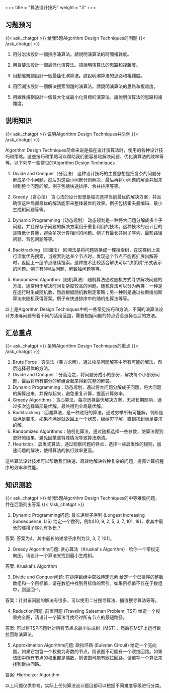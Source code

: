 +++
title = "算法设计技巧"
weight = "3"
+++
## 习题预习
{{< ask_chatgpt >}}
给我5题Algorithm Design Techniques的问题
{{< /ask_chatgpt >}}



1. 用分治法設計一個排序演算法。請說明演算法的時間複雜度。

2. 用貪婪法設計一個最佳化演算法。請說明演算法的思路和複雜度。

3. 用動態規劃設計一個最佳化演算法。請說明演算法的思路和複雜度。

4. 用回溯法設計一個解決搜索問題的演算法。請說明演算法的思路和複雜度。

5. 用線性規劃設計一個最大化或最小化目標的演算法。請說明演算法的思路和複雜度。   

## 说明知识
{{< ask_chatgpt >}}
说明Algorithm Design Techniques并举例
{{< /ask_chatgpt >}}



Algorithm Design Techniques简单来说是指在设计演算法时，使用的各种设计技巧和策略。这些技巧和策略可以帮助我们更容易地解决问题、优化演算法的效率等等。以下列举一些常见的Algorithm Design Techniques：

1. Divide and Conquer（分治法）
这种设计技巧的主要思想是把复杂的问题分解成多个小问题，然后对这些小问题分别解决，最后再将小问题的解合并起来得到整个问题的解。例子包括快速排序、合并排序等等。

2. Greedy（贪心法）
贪心法的设计思想是每次选择当前最优的解决方案，并且确信这种局部最优的解法能带来整体最优的效果。例子包括霍夫曼编码、最小生成树问题等等。

3. Dynamic Programming（动态规划）
动态规划是一种将大问题分解成多个子问题，并且保存子问题的解决方案用于重复利用的技术。这种技术的设计目的是降低计算量，避免多次计算相同的问题。例子有最长共同子序列、最短路径问题、背包问题等等。

4. Backtracking（回溯法）
回溯法是将问题转换成一棵搜索树，在这棵树上进行深度优先搜索，当搜索到达某个节点时，发现这个节点不能再扩展出解答时，返回上一层节点继续搜索。这种技术比较适合解决可以“决策树”形式表示的问题。例子有N皇后问题、解数独问题等等。

5. Randomized Algorithm（随机算法）
随机算法通过随机方式寻求解决问题的方法，通常用于解决时间复杂度较高的问题。随机算法可以分为两类：一种是在运行时生成随机数，然后根据随机数制定策略；另一种则是通过拉斯维加斯算法来随机获得答案。例子有快速排序中的随机化算法等等。

以上是Algorithm Design Techniques中的一些常见技巧和方法，不同的演算法设计方法与问题有着不同的适用范围，需要根据问题的特点妥善选择合适的方法。   

## 汇总重点
{{< ask_chatgpt >}}
条列Algorithm Design Techniques的重点
{{< /ask_chatgpt >}}



1. Brute Force：穷举法（暴力求解），通过枚举问题解答中所有可能的解法，然后选择最优的方法。
2. Divide and Conquer：分而治之，将问题分成小的部分，解决每个小部分问题，最后将所有部分的解组合起来得到完整的解答。
3. Dynamic Programming：动态规划，通过将大问题分解成子问题，将大问题的解算出来，并保存起来，避免重复计算，提高计算效率。
4. Greedy Algorithms：贪心算法，每次选择最优解决方案，无视长期影响，通过多次选择局部最优解，最终得到全局最优解。
5. Backtracking：回溯算法，是一种递归的算法，通过穷举所有可能解，判断是否满足要求，如果不满足就返回上一个状态，继续穷举解，直到找到满足要求的解。
6. Randomized Algorithms：随机化算法，通过随机选择一些参数，使算法得到更好的结果，避免因某些特殊情况导致算法崩溃。
7. Heuristics：启发式算法，通过观察问题的特点，选择一些启发性的规则，加速问题的解决，使得算法的执行效率更高。

这些算法设计技术可以帮助我们快速、高效地解决各种复杂的问题，提高计算机程序的效率和性能。   

## 知识测验
{{< ask_chatgpt >}}
给我5题Algorithm Design Techniques的中等难度问题，并在后面列出答案
{{< /ask_chatgpt >}}



1. Dynamic Programming问题: 最长递增子序列 (Longest Increasing Subsequence, LIS)
给定一个数列，例如[10, 9, 2, 5, 3, 7, 101, 18]，求其中最长的递增子序列有多长？

答案: 答案为4，其中最长的递增子序列为[2, 3, 7, 101]。

2. Greedy Algorithm问题: 贪心算法（Kruskal's Algorithm）
给你一个带权无向图，请设计一个算法来找到最小生成树。

答案: Kruskal's Algorithm

3. Divide and Conquer问题: 在排序数组中查找特定元素
给定一个已排序的整数数组和一个目标值，请在数组中找到目标值的索引。如果目标值不存在于数组中，则返回-1。

答案：针对该问题的解法有很多，可以使用二分搜寻算法、插值搜寻算法等等。

4. Reduction问题: 前置问题 (Traveling Salesman Problem, TSP)
给定一个权重完全图，请设计一个算法寻找经过所有节点的最短路径。

答案: 可以将TSP问题针对所有节点求最小生成树（MST），然后在MST上运行欧拉回路演算法。

5. Approximation Algorithm问题: 欧拉环路 (Eulerian Circuit)
给定一个无向图，如果它包含一个权重为奇数的节点，则该图不可能有一个欧拉回路。如果该图中所有节点的权重都是偶数，则该图可能有欧拉回路。请编写一个算法来找到欧拉回路。

答案: Hierholzer Algorithm

以上问题仅供参考，实际上任何算法设计题目都可以根据不同难度等级进行分类。   

